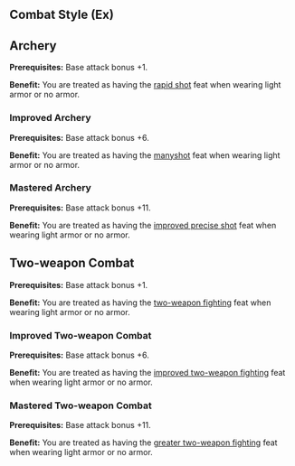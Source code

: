 Combat Style (Ex)
------------

Archery
-------

__Prerequisites:__ Base attack bonus +1.

__Benefit:__ You are treated as having the [rapid shot](Feats#rapid-shot-general) feat when wearing light armor or no armor.

### Improved Archery

__Prerequisites:__ Base attack bonus +6.

__Benefit:__ You are treated as having the [manyshot](Feats#manyshot-general) feat when wearing light armor or no armor.

### Mastered Archery

__Prerequisites:__ Base attack bonus +11.

__Benefit:__ You are treated as having the [improved precise shot](Feats#improved-precise-shot-general) feat when wearing light armor or no armor.

Two-weapon Combat
-----------------

__Prerequisites:__ Base attack bonus +1.

__Benefit:__ You are treated as having the [two-weapon fighting](Feats#two-weapon-fighting-general) feat when wearing light armor or no armor.

### Improved Two-weapon Combat

__Prerequisites:__ Base attack bonus +6.

__Benefit:__ You are treated as having the [improved two-weapon fighting](Feats#improved-two-weapon-fighting-general) feat when wearing light armor or no armor.

### Mastered Two-weapon Combat

__Prerequisites:__ Base attack bonus +11.

__Benefit:__ You are treated as having the [greater two-weapon fighting](Feats#greater-two-weapon-fighting-general) feat when wearing light armor or no armor.
